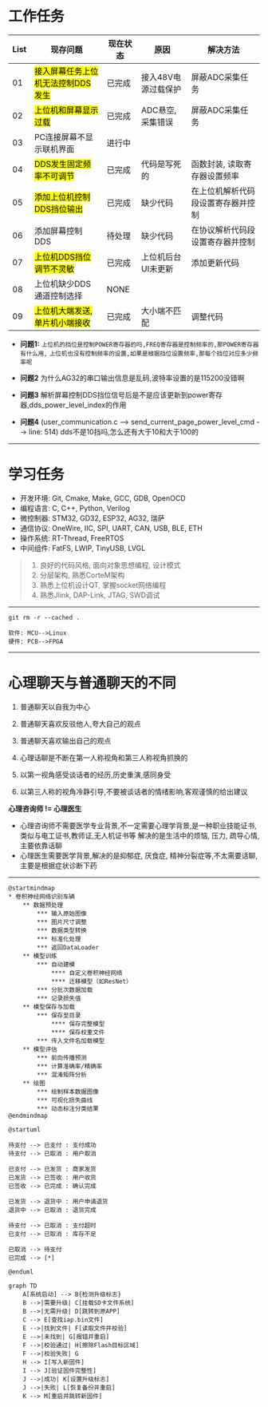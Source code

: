 # 工作任务

| List |                   现存问题                   | 现在状态 |        原因        |             解决方法             |
| ---- | ------------------------------------------- | -------- | ------------------ | ------------------------------- |
| 01   | <mark>接入屏幕任务上位机无法控制DDS发生</mark> | 已完成   | 接入48V电源过载保护 | 屏蔽ADC采集任务                  |
| 02   | <mark>上位机和屏幕显示过载</mark>             | 已完成   | ADC悬空,采集错误    | 屏蔽ADC采集任务                  |
| 03   | PC连接屏幕不显示联机界面                       | 进行中   |                    |                                 |
| 04   | <mark>DDS发生固定频率不可调节</mark>          | 已完成   | 代码是写死的        | 函数封装, 读取寄存器设置频率       |
| 05   | <mark>添加上位机控制DDS挡位输出</mark>         | 已完成   | 缺少代码            | 在上位机解析代码段设置寄存器并控制 |
| 06   | 添加屏幕控制DDS                              | 待处理   | 缺少代码            | 在协议解析代码段设置寄存器并控制   |
| 07   | <mark>上位机DDS挡位调节不灵敏</mark>          | 已完成   | 上位机后台UI未更新  | 添加更新代码                     |
| 08   | 上位机缺少DDS通道控制选择                      | NONE     |                    |                                 |
| 09   | <mark>上位机大端发送,单片机小端接收</mark>     | 已完成   | 大小端不匹配        | 调整代码                         |

- **问题1:**
`上位机的挡位是控制POWER寄存器的吗,FREQ寄存器是控制频率的,那POWER寄存器有什么用,`
`上位机也没有控制频率的设置,如果是根据挡位设置频率,那每个挡位对应多少频率呢`

- **问题2**
为什么AG32的串口输出信息是乱码,波特率设置的是115200没错啊

- **问题3**
解析屏幕控制DDS挡位信号后是不是应该更新到power寄存器,dds_power_level_index的作用

- **问题4** (user_communication.c --> send_current_page_power_level_cmd --> line: 514)
dds不是10挡吗,怎么还有大于10和大于100的

---
# 学习任务


- 开发环境: Git, Cmake, Make, GCC, GDB, OpenOCD
- 编程语言: C, C++, Python, Verilog
- 微控制器: STM32, GD32, ESP32, AG32, 瑞萨
- 通信协议: OneWire, IIC, SPI, UART, CAN, USB, BLE, ETH
- 操作系统: RT-Thread, FreeRTOS
- 中间组件: FatFS, LWIP, TinyUSB, LVGL

> 1. 良好的代码风格, 面向对象思想编程, 设计模式
> 2. 分层架构, 熟悉CorteM架构
> 3. 熟悉上位机设计QT, 掌握socket网络编程
> 4.  熟悉Jlink, DAP-Link, JTAG, SWD调试

---
```
git rm -r --cached .

软件: MCU-->Linux
硬件: PCB-->FPGA
```
---
# 心理聊天与普通聊天的不同

1. 普通聊天以自我为中心
2. 普通聊天喜欢反驳他人,夸大自己的观点 
3. 普通聊天喜欢输出自己的观点


1. 心理话聊是不断在第一人称视角和第三人称视角抓换的
2. 以第一视角感受谈话者的经历,历史重演,感同身受
3. 以第三人称的视角冷静引导,不要被谈话者的情绪影响,客观谨慎的给出建议 

**心理咨询师 != 心理医生**
* 心理咨询师不需要医学专业背景,不一定需要心理学背景,是一种职业技能证书,类似与电工证书,教师证,无人机证书等
	解决的是生活中的烦恼, 压力, 疏导心情,主要依靠话聊
* 心理医生需要医学背景,解决的是抑郁症, 厌食症, 精神分裂症等,不太需要话聊, 主要是根据症状诊断下药

---

















```puml
@startmindmap
* 卷积神经网络识别车辆
	** 数据预处理
		*** 输入原始图像
		*** 图片尺寸调整
		*** 数据类型转换
		*** 标准化处理
		*** 返回DataLoader
	** 模型训练
		*** 自动建模
			**** 自定义卷积神经网络
			**** 迁移模型（如ResNet）
		*** 分批次数据加载
		*** 记录损失值
	** 模型保存与加载
		*** 保存至目录
			**** 保存完整模型
			**** 保存权重文件
		*** 传入文件名加载模型
	** 模型评估
		*** 前向传播预测
		*** 计算准确率/精确率
		*** 混淆矩阵分析
	** 绘图
		*** 绘制样本数据图像
		*** 可视化损失曲线
		*** 动态标注分类结果
@endmindmap
```



```puml
@startuml

待支付 --> 已支付 : 支付成功
待支付 --> 已取消 : 用户取消

已支付 --> 已发货 : 商家发货
已发货 --> 已签收 : 用户收货
已签收 --> 已完成 : 确认完成

已发货 --> 退货中 : 用户申请退货
退货中 --> 已取消 : 退货完成

待支付 --> 已取消 : 支付超时
已支付 --> 已取消 : 库存不足

已取消 --> 待支付
已完成 --> [*]

@enduml
```

```mermaid
graph TD
    A[系统启动] --> B{检测升级标志}
    B -->|需要升级| C[挂载SD卡文件系统]
    B -->|无需升级| D[跳转到原APP]
    C --> E[查找iap.bin文件]
    E -->|找到文件| F[读取文件并校验]
    E -->|未找到| G[报错并重启]
    F -->|校验通过| H[擦除Flash目标区域]
    F -->|校验失败| G
    H --> I[写入新固件]
    I --> J[验证固件完整性]
    J -->|成功| K[设置升级标志]
    J -->|失败| L[恢复备份并重启]
    K --> M[重启并跳转新固件]
```
